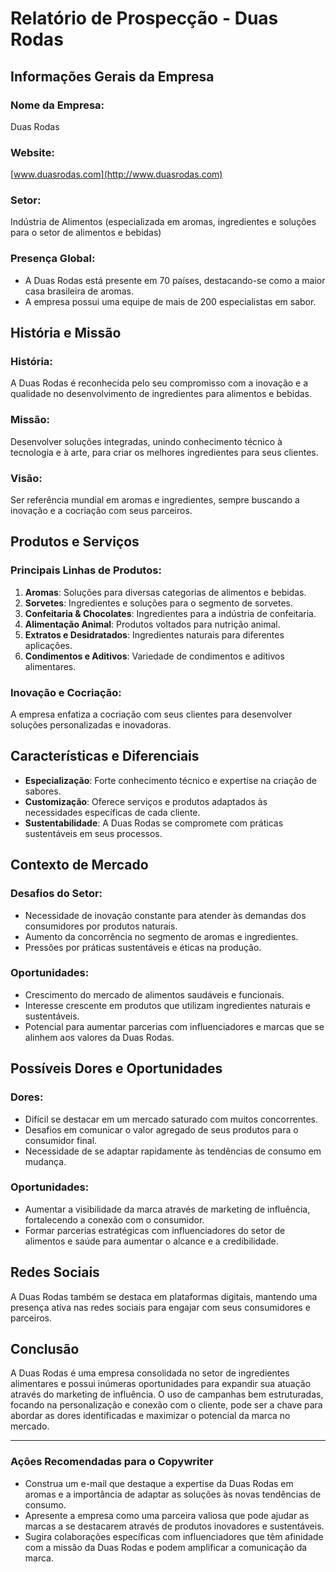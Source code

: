 # Relatório de Prospecção - Duas Rodas

## Informações Gerais da Empresa
### Nome da Empresa:
Duas Rodas

### Website:
[www.duasrodas.com](http://www.duasrodas.com)

### Setor:
Indústria de Alimentos (especializada em aromas, ingredientes e soluções para o setor de alimentos e bebidas)

### Presença Global:
- A Duas Rodas está presente em 70 países, destacando-se como a maior casa brasileira de aromas.
- A empresa possui uma equipe de mais de 200 especialistas em sabor.

## História e Missão
### História:
A Duas Rodas é reconhecida pelo seu compromisso com a inovação e a qualidade no desenvolvimento de ingredientes para alimentos e bebidas.

### Missão:
Desenvolver soluções integradas, unindo conhecimento técnico à tecnologia e à arte, para criar os melhores ingredientes para seus clientes.

### Visão:
Ser referência mundial em aromas e ingredientes, sempre buscando a inovação e a cocriação com seus parceiros.

## Produtos e Serviços
### Principais Linhas de Produtos:
1. **Aromas**: Soluções para diversas categorias de alimentos e bebidas.
2. **Sorvetes**: Ingredientes e soluções para o segmento de sorvetes.
3. **Confeitaria & Chocolates**: Ingredientes para a indústria de confeitaria.
4. **Alimentação Animal**: Produtos voltados para nutrição animal.
5. **Extratos e Desidratados**: Ingredientes naturais para diferentes aplicações.
6. **Condimentos e Aditivos**: Variedade de condimentos e aditivos alimentares.

### Inovação e Cocriação:
A empresa enfatiza a cocriação com seus clientes para desenvolver soluções personalizadas e inovadoras.

## Características e Diferenciais
- **Especialização**: Forte conhecimento técnico e expertise na criação de sabores.
- **Customização**: Oferece serviços e produtos adaptados às necessidades específicas de cada cliente.
- **Sustentabilidade**: A Duas Rodas se compromete com práticas sustentáveis em seus processos.

## Contexto de Mercado
### Desafios do Setor:
- Necessidade de inovação constante para atender às demandas dos consumidores por produtos naturais.
- Aumento da concorrência no segmento de aromas e ingredientes.
- Pressões por práticas sustentáveis e éticas na produção.

### Oportunidades:
- Crescimento do mercado de alimentos saudáveis e funcionais.
- Interesse crescente em produtos que utilizam ingredientes naturais e sustentáveis.
- Potencial para aumentar parcerias com influenciadores e marcas que se alinhem aos valores da Duas Rodas.

## Possíveis Dores e Oportunidades
### Dores:
- Difícil se destacar em um mercado saturado com muitos concorrentes.
- Desafios em comunicar o valor agregado de seus produtos para o consumidor final.
- Necessidade de se adaptar rapidamente às tendências de consumo em mudança.

### Oportunidades:
- Aumentar a visibilidade da marca através de marketing de influência, fortalecendo a conexão com o consumidor.
- Formar parcerias estratégicas com influenciadores do setor de alimentos e saúde para aumentar o alcance e a credibilidade.

## Redes Sociais
A Duas Rodas também se destaca em plataformas digitais, mantendo uma presença ativa nas redes sociais para engajar com seus consumidores e parceiros.

## Conclusão
A Duas Rodas é uma empresa consolidada no setor de ingredientes alimentares e possui inúmeras oportunidades para expandir sua atuação através do marketing de influência. O uso de campanhas bem estruturadas, focando na personalização e conexão com o cliente, pode ser a chave para abordar as dores identificadas e maximizar o potencial da marca no mercado.

---

### Ações Recomendadas para o Copywriter
- Construa um e-mail que destaque a expertise da Duas Rodas em aromas e a importância de adaptar as soluções às novas tendências de consumo.
- Apresente a empresa como uma parceira valiosa que pode ajudar as marcas a se destacarem através de produtos inovadores e sustentáveis.
- Sugira colaborações específicas com influenciadores que têm afinidade com a missão da Duas Rodas e podem amplificar a comunicação da marca.